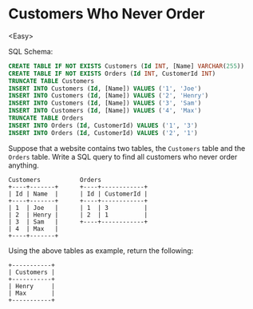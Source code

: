 # Customers Who Never Order

\<Easy>

SQL Schema:

```sql
CREATE TABLE IF NOT EXISTS Customers (Id INT, [Name] VARCHAR(255))
CREATE TABLE IF NOT EXISTS Orders (Id INT, CustomerId INT)
TRUNCATE TABLE Customers
INSERT INTO Customers (Id, [Name]) VALUES ('1', 'Joe')
INSERT INTO Customers (Id, [Name]) VALUES ('2', 'Henry')
INSERT INTO Customers (Id, [Name]) VALUES ('3', 'Sam')
INSERT INTO Customers (Id, [Name]) VALUES ('4', 'Max')
TRUNCATE TABLE Orders
INSERT INTO Orders (Id, CustomerId) VALUES ('1', '3')
INSERT INTO Orders (Id, CustomerId) VALUES ('2', '1')
```

Suppose that a website contains two tables, the `Customers` table and the
`Orders` table. Write a SQL query to find all customers who never order anything.

```
Customers           Orders
+----+-------+      +----+------------+
| Id | Name  |      | Id | CustomerId |
+----+-------+      +----+------------+
| 1  | Joe   |      | 1  | 3          |
| 2  | Henry |      | 2  | 1          |
| 3  | Sam   |      +----+------------+
| 4  | Max   |
+----+-------+
```

Using the above tables as example, return the following:

```
+-----------+
| Customers |
+-----------+
| Henry     |
| Max       |
+-----------+
```
